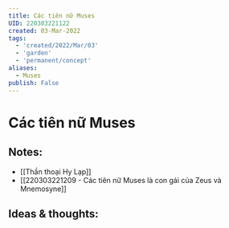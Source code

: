 ```yaml
---
title: Các tiên nữ Muses
UID: 220303221122
created: 03-Mar-2022
tags:
  - 'created/2022/Mar/03'
  - 'garden'
  - 'permanent/concept'
aliases:
  - Muses
publish: False
---
```

# Các tiên nữ Muses

## Notes:
- [[Thần thoại Hy Lạp]]
- [[220303221209 - Các tiên nữ Muses là con gái của Zeus và Mnemosyne]]
## Ideas & thoughts:


